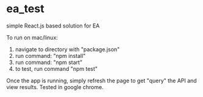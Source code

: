 # ea_test
simple React.js based solution for EA

To run on mac/linux:

1) navigate to directory with "package.json"
2) run command: "npm install"
3) run command: "npm start"
4) to test, run command "npm test"

Once the app is running, simply refresh the page to get "query" the API and view results.
Tested in google chrome.
